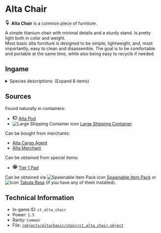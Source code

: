 # Alta Chair

<img src="https://raw.githubusercontent.com/Ceterai/Enternia/main/objects/alta/basic/chair/icon.png" alt="Alta Chair icon" loading="lazy" height="16px" width="auto" /> **Alta Chair** is a common piece of furniture.

A simple titanium chair with minimal details and a sturdy stand. Is pretty light both in color and weight.  
Most basic alta furniture is designed to be simple, lightweight, and, most importantly, easy to clean and disassemble. The goal is to be comfortable and portable at the same time, while also being easy to recycle if needed.

## Ingame

<details markdown="1"><summary>Species descriptions: (Expand 8 items)</summary>

- Alta: Not the most comfortable, but quite spacey and sturdy.
- Apex: A pretty comfortable chair. I'm happy with it.
- Avian: A highly decent place to sit.
- Floran: Floran sssit on chair and think about hunting.
- Glitch: Relaxed. This chair is exceptionally comfortable for the Glitch.
- Human: A pretty soft chair. Reminds me of being at home.
- Hylotl: Almost the luxury Hylotl are used to. There's satisfaction to be gained here.
- Novakid: This kinda chair makes me wanna put my feet up!

</details>

## Sources

Found naturally in containers:

- <img src="https://raw.githubusercontent.com/Ceterai/Enternia/main/objects/alta/city/pod/icon.png" alt="Alta Pod icon" loading="lazy" height="16px" width="auto" /> [Alta Pod](https://ceterai.github.io/MyEnternia/Wiki/AltaPod)
- <img src="https://starbounder.org/mediawiki/images/e/e4/Large_Shipping_Container.png" alt="Large Shipping Container icon" loading="lazy" height="12px" width="30px" /> [Large Shipping Container](https://starbounder.org/Large_Shipping_Container)

Can be bought from merchants:

- [Alta Cargo Agent](https://ceterai.github.io/MyEnternia/Wiki/AltaCargoAgent)
- [Alta Merchant](https://ceterai.github.io/MyEnternia/Wiki/AltaMerchant)

Can be obtained from special items:

- <img src="https://raw.githubusercontent.com/Ceterai/Enternia/main/items/active/alta/loot/tier1.png" alt="Tier 1 Pad icon" loading="lazy" height="16px" width="auto" /> [Tier 1 Pad](https://ceterai.github.io/MyEnternia/Wiki/Tier1Pad)

Can be obtained via <img src="https://raw.githubusercontent.com/Silverfeelin/Starbound-SpawnableItemPack/master/interface/sip/iconSmall.png" alt="Spawnable Item Pack icon" width="18" height="14"/> [Spawnable Item Pack](https://steamcommunity.com/sharedfiles/filedetails/?id=733665104) or <img src="https://steamuserimages-a.akamaihd.net/ugc/263843960696222713/3EC9A7C005541F7D577EBCB8C5736B4EFC9973D6/" alt="icon" width="8" height="12"/> [Tabula Rasa](https://community.playstarbound.com/resources/the-tabula-rasa.3222/) (if you have any of them installed).

## Technical Information

- In-game ID: `ct_alta_chair`
- Power: `1.5`
- Rarity: `Common`
- File: [`/objects/alta/basic/chair/ct_alta_chair.object`](https://github.com/Ceterai/Enternia/blob/main/objects/alta/basic/chair/ct_alta_chair.object)
